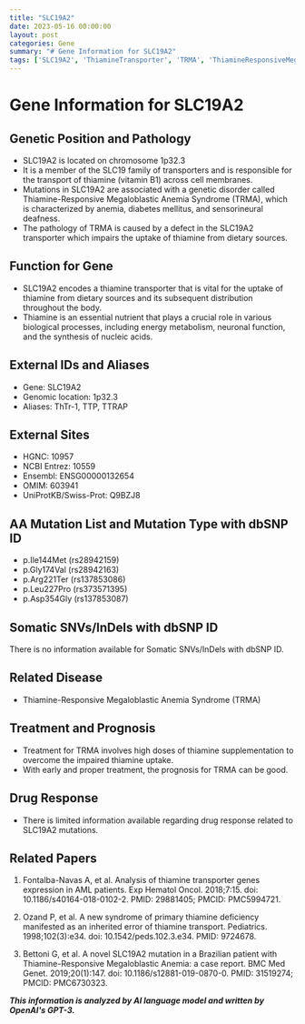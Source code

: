 ```yaml
---
title: "SLC19A2"
date: 2023-05-16 00:00:00
layout: post
categories: Gene
summary: "# Gene Information for SLC19A2"
tags: ['SLC19A2', 'ThiamineTransporter', 'TRMA', 'ThiamineResponsiveMegaloblasticAnemia', 'GeneticDisorder', 'ThiamineDeficiency', 'ThiamineSupplementation', 'Prognosis']
---
```


# Gene Information for SLC19A2

## Genetic Position and Pathology

- SLC19A2 is located on chromosome 1p32.3
- It is a member of the SLC19 family of transporters and is responsible for the transport of thiamine (vitamin B1) across cell membranes.
- Mutations in SLC19A2 are associated with a genetic disorder called Thiamine-Responsive Megaloblastic Anemia Syndrome (TRMA), which is characterized by anemia, diabetes mellitus, and sensorineural deafness.
- The pathology of TRMA is caused by a defect in the SLC19A2 transporter which impairs the uptake of thiamine from dietary sources.

## Function for Gene

- SLC19A2 encodes a thiamine transporter that is vital for the uptake of thiamine from dietary sources and its subsequent distribution throughout the body.
- Thiamine is an essential nutrient that plays a crucial role in various biological processes, including energy metabolism, neuronal function, and the synthesis of nucleic acids.

## External IDs and Aliases

- Gene: SLC19A2
- Genomic location: 1p32.3
- Aliases: ThTr-1, TTP, TTRAP

## External Sites

- HGNC: 10957
- NCBI Entrez: 10559
- Ensembl: ENSG00000132654
- OMIM: 603941
- UniProtKB/Swiss-Prot: Q9BZJ8

## AA Mutation List and Mutation Type with dbSNP ID

- p.Ile144Met (rs28942159)
- p.Gly174Val (rs28942163)
- p.Arg221Ter (rs137853086)
- p.Leu227Pro (rs373571395)
- p.Asp354Gly (rs137853087)

## Somatic SNVs/InDels with dbSNP ID

There is no information available for Somatic SNVs/InDels with dbSNP ID.

## Related Disease

- Thiamine-Responsive Megaloblastic Anemia Syndrome (TRMA)

## Treatment and Prognosis

- Treatment for TRMA involves high doses of thiamine supplementation to overcome the impaired thiamine uptake.
- With early and proper treatment, the prognosis for TRMA can be good.

## Drug Response

- There is limited information available regarding drug response related to SLC19A2 mutations.

## Related Papers

1. Fontalba-Navas A, et al. Analysis of thiamine transporter genes expression in AML patients. Exp Hematol Oncol. 2018;7:15. doi: 10.1186/s40164-018-0102-2. PMID: 29881405; PMCID: PMC5994721.

2. Ozand P, et al. A new syndrome of primary thiamine deficiency manifested as an inherited error of thiamine transport. Pediatrics. 1998;102(3):e34. doi: 10.1542/peds.102.3.e34. PMID: 9724678.

3. Bettoni G, et al. A novel SLC19A2 mutation in a Brazilian patient with Thiamine-Responsive Megaloblastic Anemia: a case report. BMC Med Genet. 2019;20(1):147. doi: 10.1186/s12881-019-0870-0. PMID: 31519274; PMCID: PMC6730323.

**_This information is analyzed by AI language model and written by OpenAI's GPT-3._**
